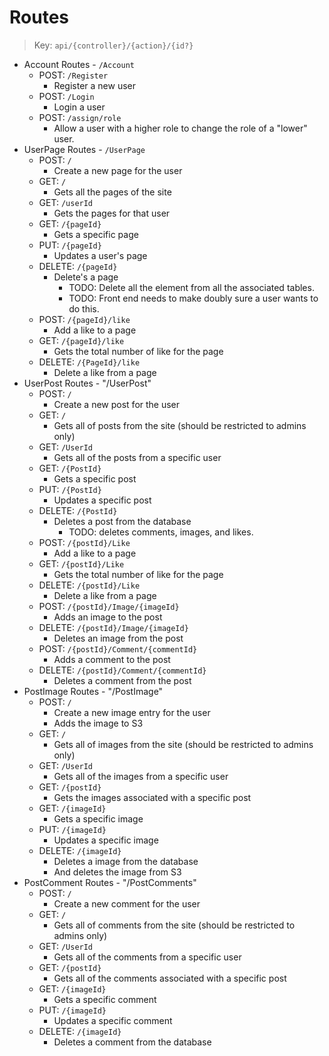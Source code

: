 # Routes
> Key: `api/{controller}/{action}/{id?}`
- Account Routes - `/Account`
  - POST: `/Register`
    - Register a new user
  - POST: `/Login`
    - Login a user
  - POST: `/assign/role`
    - Allow a user with a higher role to change the role of a "lower" user.
- UserPage Routes - `/UserPage`
  - POST: `/`
    - Create a new page for the user
  - GET: `/`
    - Gets all the pages of the site
  - GET: `/userId`
    - Gets the pages for that user
  - GET: `/{pageId}`
    - Gets a specific page
  - PUT: `/{pageId}`
    - Updates a user's page
  - DELETE: `/{pageId}`
    - Delete's a page 
      - TODO: Delete all the element from all the associated tables.
      - TODO: Front end needs to make doubly sure a user wants to do this.
  - POST: `/{pageId}/like`
    - Add a like to a page
  - GET: `/{pageId}/like`
    - Gets the total number of like for the page
  - DELETE: `/{PageId}/like`
    - Delete a like from a page
- UserPost Routes - "/UserPost"
  - POST: `/`
    - Create a new post for the user
  - GET: `/`
    - Gets all of posts from the site (should be restricted to admins only)
  - GET: `/UserId`
    - Gets all of the posts from a specific user
  - GET: `/{PostId}`
    - Gets a specific post
  - PUT: `/{PostId}`
    - Updates a specific post
  - DELETE: `/{PostId}`
    - Deletes a post from the database
      - TODO: deletes comments, images, and likes.
  - POST: `/{postId}/Like`
    - Add a like to a page
  - GET: `/{postId}/Like`
    - Gets the total number of like for the page
  - DELETE: `/{postId}/Like`
    - Delete a like from a page
  - POST: `/{postId}/Image/{imageId}`
    - Adds an image to the post
  - DELETE: `/{postId}/Image/{imageId}`
    - Deletes an image from the post
  - POST: `/{postId}/Comment/{commentId}`
    - Adds a comment to the post
  - DELETE: `/{postId}/Comment/{commentId}`
    - Deletes a comment from the post
- PostImage Routes - "/PostImage"
  - POST: `/`
    - Create a new image entry for the user
    - Adds the image to S3
  - GET: `/`
    - Gets all of images from the site (should be restricted to admins only)
  - GET: `/UserId`
    - Gets all of the images from a specific user
  - GET: `/{postId}`
    - Gets the images associated with a specific post
  - GET: `/{imageId}`
    - Gets a specific image
  - PUT: `/{imageId}`
    - Updates a specific image
  - DELETE: `/{imageId}`
    - Deletes a image from the database
    - And deletes the image from S3
- PostComment Routes - "/PostComments"
  - POST: `/`
    - Create a new comment for the user
  - GET: `/`
    - Gets all of comments from the site (should be restricted to admins only)
  - GET: `/UserId`
    - Gets all of the comments from a specific user
  - GET: `/{postId}`
    - Gets all of the comments associated with a specific post
  - GET: `/{imageId}`
    - Gets a specific comment
  - PUT: `/{imageId}`
    - Updates a specific comment
  - DELETE: `/{imageId}`
    - Deletes a comment from the database